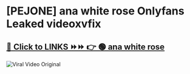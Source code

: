 
 # [PEJONE] ana white rose Onlyfans Leaked videoxvfix

## <h2><a href="https://clipsfans.com/ana_white_rose&ref=git">🔗 Click to LINKS ⏩⏩ 👉 🟢 ana white rose </a></h2>

<a href="https://clipsfans.com/ana_white_rose&ref=git" rel="nofollow" data-target="animated-image.originalLink"><img src="https://i.ibb.co.com/xMMVF88/686577567.gif" alt="Viral Video Original" style="max-width: 100%; display: inline-block;" data-target="animated-image.originalImage"></a>

